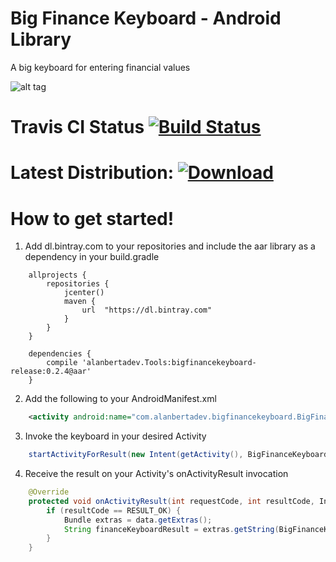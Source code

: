 # Big Finance Keyboard - Android Library
A big keyboard for entering financial values

![alt tag](http://www.alanbertadev.com/wp-content/uploads/2016/09/bfk_sample.png)

# Travis CI Status [![Build Status](https://travis-ci.org/alanbertadev/androidbigfinancekeyboard.svg?branch=master)](https://travis-ci.org/alanbertadev/androidbigfinancekeyboard)

# Latest Distribution: [ ![Download](https://api.bintray.com/packages/alanbertadev/Tools/BigFinanceKeyboard/images/download.svg) ](https://bintray.com/alanbertadev/Tools/BigFinanceKeyboard/_latestVersion)

# How to get started!

1) Add dl.bintray.com to your repositories and include the aar library as a dependency in your build.gradle
```Gradle
    allprojects {
        repositories {
            jcenter()
            maven {
                url  "https://dl.bintray.com"
            }
        }
    }

    dependencies {
        compile 'alanbertadev.Tools:bigfinancekeyboard-release:0.2.4@aar'
    }
```

2) Add the following to your AndroidManifest.xml
```XML
    <activity android:name="com.alanbertadev.bigfinancekeyboard.BigFinanceKeyboard" />
```

3) Invoke the keyboard in your desired Activity
```Java
    startActivityForResult(new Intent(getActivity(), BigFinanceKeyboard.class), 0);
```

4) Receive the result on your Activity's onActivityResult invocation
```Java
    @Override
    protected void onActivityResult(int requestCode, int resultCode, Intent data) {
        if (resultCode == RESULT_OK) {
            Bundle extras = data.getExtras();
            String financeKeyboardResult = extras.getString(BigFinanceKeyboard.INTENT_EXTRA_KEY);
        }
    }
```